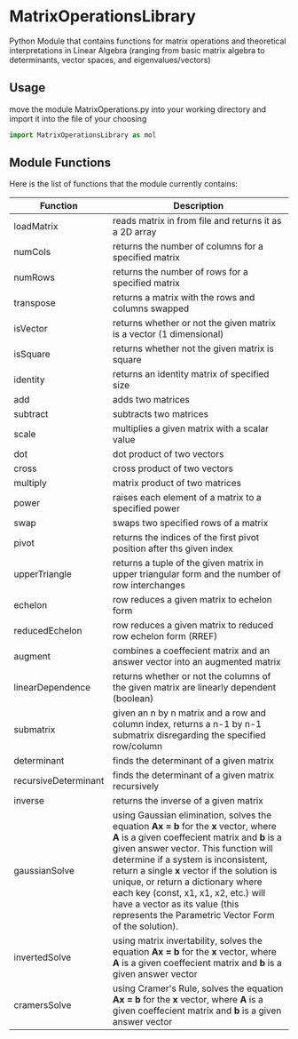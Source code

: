 # MatrixOperationsLibrary

Python Module that contains functions for matrix operations and theoretical interpretations in Linear Algebra (ranging from basic matrix algebra to determinants, vector spaces, and eigenvalues/vectors)

## Usage

move the module MatrixOperations.py into your working directory and import it into the file of your choosing

```python
import MatrixOperationsLibrary as mol
```

## Module Functions

Here is the list of functions that the module currently contains:

| Function | Description |
| --- | --- |
| loadMatrix | reads matrix in from file and returns it as a 2D array |
| numCols | returns the number of columns for a specified matrix |
| numRows | returns the number of rows for a specified matrix |
| transpose | returns a matrix with the rows and columns swapped |
| isVector | returns whether or not the given matrix is a vector (1 dimensional) |
| isSquare | returns whether not the given matrix is square |
| identity | returns an identity matrix of specified size |
| add | adds two matrices |
| subtract | subtracts two matrices |
| scale | multiplies a given matrix with a scalar value |
| dot | dot product of two vectors |
| cross | cross product of two vectors |
| multiply | matrix product of two matrices |
| power | raises each element of a matrix to a specified power |
| swap | swaps two specified rows of a matrix |
| pivot | returns the indices of the first pivot position after ths given index |
| upperTriangle | returns a tuple of the given matrix in upper triangular form and the number of row interchanges |
| echelon | row reduces a given matrix to echelon form |
| reducedEchelon | row reduces a given matrix to reduced row echelon form (RREF) |
| augment | combines a coeffecient matrix and an answer vector into an augmented matrix |
| linearDependence | returns whether or not the columns of the given matrix are linearly dependent (boolean) |
| submatrix | given an n by n matrix and a row and column index, returns a n-1 by n-1 submatrix disregarding the specified row/column |
| determinant | finds the determinant of a given matrix |
| recursiveDeterminant | finds the determinant of a given matrix recursively |
| inverse | returns the inverse of a given matrix |
| gaussianSolve | using Gaussian elimination, solves the equation **Ax = b** for the **x** vector, where **A** is a given coeffecient matrix and **b** is a given answer vector. This function will determine if a system is inconsistent, return a single **x** vector if the solution is unique, or return a dictionary where each key (const, x1, x1, x2, etc.) will have a vector as its value (this represents the Parametric Vector Form of the solution).  |
| invertedSolve | using matrix invertability, solves the equation **Ax = b** for the **x** vector, where **A** is a given coeffecient matrix and **b** is a given answer vector |
| cramersSolve | using Cramer's Rule, solves the equation **Ax = b** for the **x** vector, where **A** is a given coeffecient matrix and **b** is a given answer vector |
